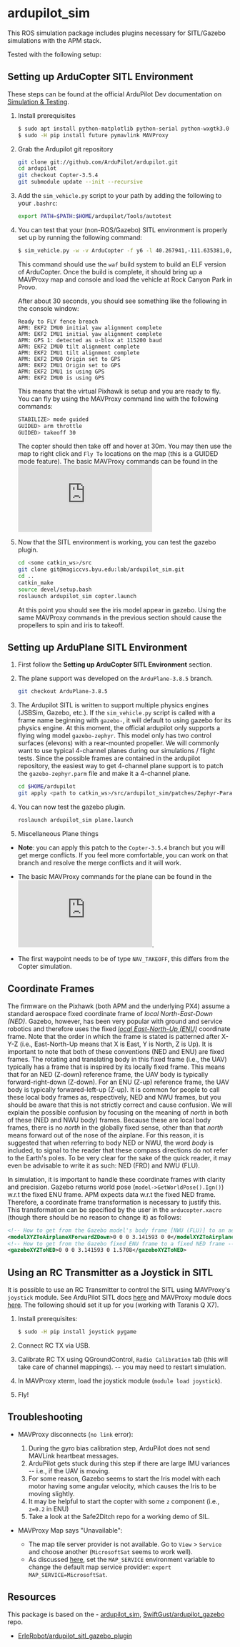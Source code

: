 ardupilot_sim
=============

This ROS simulation package includes plugins necessary for SITL/Gazebo simulations with the APM stack.

Tested with the following setup:

## Setting up ArduCopter SITL Environment ##

These steps can be found at the official ArduPilot Dev documentation on [Simulation & Testing](http://ardupilot.org/dev/docs/setting-up-sitl-on-linux.html).

1. Install prerequisites

    ```bash
    $ sudo apt install python-matplotlib python-serial python-wxgtk3.0 python-wxtools python-lxml python-scipy python-opencv ccache gawk genromfs python-pip python-pexpect
    $ sudo -H pip install future pymavlink MAVProxy
    ```

1. Grab the Ardupilot git repository

    ```bash
    git clone git://github.com/ArduPilot/ardupilot.git
    cd ardupilot
    git checkout Copter-3.5.4
    git submodule update --init --recursive
    ```

1. Add the `sim_vehicle.py` script to your path by adding the following to your `.bashrc`:

    ```bash
    export PATH=$PATH:$HOME/ardupilot/Tools/autotest
    ```

1. You can test that your (non-ROS/Gazebo) SITL environment is properly set up by running the following command:

    ```bash
    $ sim_vehicle.py -w -v ArduCopter -f y6 -l 40.267941,-111.635381,0,0 --map --console
    ```

    This command should use the `waf` build system to build an ELF version of ArduCopter. Once the build is complete, it should bring up a MAVProxy map and console and load the vehicle at Rock Canyon Park in Provo.

    After about 30 seconds, you should see something like the following in the console window:

    ```
    Ready to FLY fence breach
    APM: EKF2 IMU0 initial yaw alignment complete
    APM: EKF2 IMU1 initial yaw alignment complete
    APM: GPS 1: detected as u-blox at 115200 baud
    APM: EKF2 IMU0 tilt alignment complete
    APM: EKF2 IMU1 tilt alignment complete
    APM: EKF2 IMU0 Origin set to GPS
    APM: EKF2 IMU1 Origin set to GPS
    APM: EKF2 IMU1 is using GPS
    APM: EKF2 IMU0 is using GPS
    ```

    This means that the virtual Pixhawk is setup and you are ready to fly. You can fly by using the MAVProxy command line with the following commands:

    ```bash
    STABILIZE> mode guided
    GUIDED> arm throttle
    GUIDED> takeoff 30
    ```

    The copter should then take off and hover at 30m. You may then use the map to right click and `Fly To` locations on the map (this is a GUIDED mode feature). The basic MAVProxy commands can be found in the ![APM Tutorial](http://ardupilot.org/dev/docs/copter-sitl-mavproxy-tutorial.html)

1. Now that the SITL environment is working, you can test the gazebo plugin. 

    ```bash
    cd <some catkin_ws>/src
    git clone git@magiccvs.byu.edu:lab/ardupilot_sim.git
    cd ..
    catkin_make
    source devel/setup.bash
    roslaunch ardupilot_sim copter.launch
    ```

    At this point you should see the iris model appear in gazebo. Using the same MAVProxy commands in the previous section should cause the propellers to spin and iris to takeoff.


## Setting up ArduPlane SITL Environment ##

1. First follow the **Setting up ArduCopter SITL Environment** section. 

1. The plane support was developed on the `ArduPlane-3.8.5` branch.

    ```bash
    git checkout ArduPlane-3.8.5
    ```

1. The Ardupilot SITL is written to support multiple physics engines (JSBSim, Gazebo, etc.). If the `sim_vehicle.py` script is called with a frame name beginning with `gazebo-`, it will default to using gazebo for its physics engine. At this moment, the official ardupilot only supports a flying wing model `gazebo-zephyr`. This model only has two control surfaces (elevons) with a rear-mounted propeller. We will commonly want to use typical 4-channel planes during our simulations / flight tests. Since the possible frames are contained in the ardupilot repository, the easiest way to get 4-channel plane support is to patch the `gazebo-zephyr.parm` file and make it a 4-channel plane.

    ```bash
    cd $HOME/ardupilot
    git apply <path to catkin_ws>/src/ardupilot_sim/patches/Zephyr-Params.patch
    ```

1. You can now test the gazebo plugin.

    ```bash
    roslaunch ardupilot_sim plane.launch
    ```

1. Miscellaneous Plane things

- **Note**: you can apply this patch to the `Copter-3.5.4` branch but you will get merge conflicts. If you feel more comfortable, you can work on that branch and resolve the merge conflicts and it will work.

- The basic MAVProxy commands for the plane can be found in the ![APM Tutorial](http://ardupilot.org/dev/docs/plane-sitlmavproxy-tutorial.html). 

- The first waypoint needs to be of type `NAV_TAKEOFF`, this differs from the Copter simulation.


 

## Coordinate Frames ##

The firmware on the Pixhawk (both APM and the underlying PX4) assume a standard aerospace fixed coordinate frame of *local North-East-Down (NED)*. Gazebo, however, has been very popular with ground and service robotics and therefore uses the fixed *[local East-North-Up (ENU)](https://en.wikipedia.org/wiki/Geographic_coordinate_system#Cartesian_coordinates)* coordinate frame. Note that the order in which the frame is stated is patterned after X-Y-Z (i.e., East-North-Up means that X is East, Y is North, Z is Up). It is important to note that both of these conventions (NED and ENU) are fixed frames. The rotating and translating body in this fixed frame (i.e., the UAV) typically has a frame that is inspired by its locally fixed frame. This means that for an NED (Z-down) reference frame, the UAV body is typically forward-right-down (Z-down). For an ENU (Z-up) reference frame, the UAV body is typically forwared-left-up (Z-up). It is common for people to call these local body frames as, respectively, NED and NWU frames, but you should be aware that this is not strictly correct and cause confusion. We will explain the possible confusion by focusing on the meaning of *north* in both of these (NED and NWU body) frames. Because these are local body frames, there is no *north* in the globally fixed sense, other than that *north* means forward out of the nose of the airplane. For this reason, it is suggested that when referring to body NED or NWU, the word *body* is included, to signal to the reader that these compass directions do not refer to the Earth's poles. To be very clear for the sake of the quick reader, it may even be advisable to write it as such: NED (FRD) and NWU (FLU).

In simulation, it is important to handle these coordinate frames with clarity and precision. Gazebo returns world pose (`model->GetWorldPose().Ign()`) w.r.t the fixed ENU frame. APM expects data w.r.t the fixed NED frame. Therefore, a coordinate frame transformation is necessary to justify this. This transformation can be specified by the user in the `arducopter.xacro` (though there should be no reason to change it) as follows:

```xml
<!-- How to get from the Gazebo model's body frame [NWU (FLU)] to an aerospace body frame [NED (FRD)] -->
<modelXYZToAirplaneXForwardZDown>0 0 0 3.141593 0 0</modelXYZToAirplaneXForwardZDown>
<!-- How to get from the Gazebo fixed ENU frame to a fixed NED frame -->
<gazeboXYZToNED>0 0 0 3.141593 0 1.5708</gazeboXYZToNED>
```

## Using an RC Transmitter as a Joystick in SITL ##

It is possible to use an RC Transmitter to control the SITL using MAVProxy's `joystick` module. See ArduPilot SITL docs [here](http://ardupilot.org/dev/docs/using-sitl-for-ardupilot-testing.html#using-a-joystick) and MAVProxy module docs [here](http://ardupilot.github.io/MAVProxy/html/modules/joystick.html). The following should set it up for you (working with Taranis Q X7).

1. Install prerequisites:

    ```bash
    $ sudo -H pip install joystick pygame
    ```

1. Connect RC TX via USB.
1. Calibrate RC TX using QGroundControl, `Radio Calibration` tab (this will take care of channel mappings). -- you may need to restart simulation.
1. In MAVProxy xterm, load the joystick module (`module load joystick`).
1. Fly!

## Troubleshooting ##

- MAVProxy disconnects (`no link` error):
    1. During the gyro bias calibration step, ArduPilot does not send MAVLink heartbeat messages.
    2. ArduPilot gets stuck during this step if there are large IMU variances -- i.e., if the UAV is moving.
    3. For some reason, Gazebo seems to start the Iris model with each motor having some angular velocity, which causes the Iris to be moving slightly.
    4. It may be helpful to start the copter with some `z` component (i.e., `z=0.2` in ENU)
    5. Take a look at the Safe2Ditch repo for a working demo of SIL.

- MAVProxy Map says "Unavailable":
    - The map tile server provider is not available. Go to `View` > `Service` and choose another (`MicrosoftSat` seems to work well).
    - As discussed [here](https://discuss.ardupilot.org/t/sitl-on-linux-map-unavailable/26088), set the `MAP_SERVICE` environment variable to change the default map service provider: `export MAP_SERVICE=MicrosoftSat`.

## Resources ##

This package is based on the - [ardupilot_sim](https://magiccvs.byu.edu/gitlab/lab/ardupilot_sim), [SwiftGust/ardupilot_gazebo](https://github.com/SwiftGust/ardupilot_gazebo) repo.

- [ErleRobot/ardupilot_sitl_gazebo_plugin](https://github.com/erlerobot/ardupilot_sitl_gazebo_plugin/tree/master/ardupilot_sitl_gazebo_plugin)
